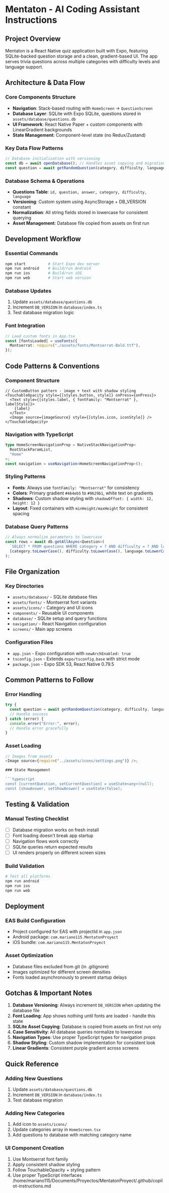 # Mentaton - AI Coding Assistant Instructions

## Project Overview

Mentaton is a React Native quiz application built with Expo, featuring SQLite-backed question storage and a clean, gradient-based UI. The app serves trivia questions across multiple categories with difficulty levels and language support.

## Architecture & Data Flow

### Core Components Structure

- **Navigation**: Stack-based routing with `HomeScreen` → `QuestionScreen`
- **Database Layer**: SQLite with Expo SQLite, questions stored in `assets/database/questions.db`
- **UI Framework**: React Native Paper + custom components with LinearGradient backgrounds
- **State Management**: Component-level state (no Redux/Zustand)

### Key Data Flow Patterns

```typescript
// Database initialization with versioning
const db = await openDatabase(); // Handles asset copying and migrations
const question = await getRandomQuestion(category, difficulty, language);
```

### Database Schema & Operations

- **Questions Table**: `id, question, answer, category, difficulty, language`
- **Versioning**: Custom system using AsyncStorage + DB_VERSION constant
- **Normalization**: All string fields stored in lowercase for consistent querying
- **Asset Management**: Database file copied from assets on first run

## Development Workflow

### Essential Commands

```bash
npm start          # Start Expo dev server
npm run android    # Build/run Android
npm run ios        # Build/run iOS
npm run web        # Start web version
```

### Database Updates

1. Update `assets/database/questions.db`
2. Increment `DB_VERSION` in `database/index.ts`
3. Test database migration logic

### Font Integration

```typescript
// Load custom fonts in App.tsx
const [fontsLoaded] = useFonts({
  Montserrat: require("./assets/fonts/Montserrat-Bold.ttf"),
});
```

## Code Patterns & Conventions

### Component Structure

```tsx
// CustomButton pattern - image + text with shadow styling
<TouchableOpacity style={[styles.button, style]} onPress={onPress}>
  <Text style={[styles.label, { fontFamily: "Montserrat" }, labelStyle]}>
    {label}
  </Text>
  <Image source={imageSource} style={[styles.icon, iconStyle]} />
</TouchableOpacity>
```

### Navigation with TypeScript

```typescript
type HomeScreenNavigationProp = NativeStackNavigationProp<
  RootStackParamList,
  "Home"
>;
const navigation = useNavigation<HomeScreenNavigationProp>();
```

### Styling Patterns

- **Fonts**: Always use `fontFamily: "Montserrat"` for consistency
- **Colors**: Primary gradient `#464eb5` to `#9629b1`, white text on gradients
- **Shadows**: Custom shadow styling with `shadowOffset: { width: 12, height: 12 }`
- **Layout**: Fixed containers with `minHeight/maxHeight` for consistent spacing

### Database Query Patterns

```typescript
// Always normalize parameters to lowercase
const rows = await db.getAllAsync<Question>(
  `SELECT * FROM questions WHERE category = ? AND difficulty = ? AND language = ?`,
  [category.toLowerCase(), difficulty.toLowerCase(), language.toLowerCase()]
);
```

## File Organization

### Key Directories

- `assets/database/` - SQLite database files
- `assets/fonts/` - Montserrat font variants
- `assets/icons/` - Category and UI icons
- `components/` - Reusable UI components
- `database/` - SQLite setup and query functions
- `navigation/` - React Navigation configuration
- `screens/` - Main app screens

### Configuration Files

- `app.json` - Expo configuration with `newArchEnabled: true`
- `tsconfig.json` - Extends `expo/tsconfig.base` with strict mode
- `package.json` - Expo SDK 53, React Native 0.79.5

## Common Patterns to Follow

### Error Handling

```typescript
try {
  const question = await getRandomQuestion(category, difficulty, language);
  // Handle success
} catch (error) {
  console.error("Error:", error);
  // Handle error gracefully
}
```

### Asset Loading

````typescript
// Images from assets
<Image source={require("../assets/icons/settings.png")} />;

### State Management

```typescript
const [currentQuestion, setCurrentQuestion] = useState<any>(null);
const [showAnswer, setShowAnswer] = useState(false);
````

## Testing & Validation

### Manual Testing Checklist

- [ ] Database migration works on fresh install
- [ ] Font loading doesn't break app startup
- [ ] Navigation flows work correctly
- [ ] SQLite queries return expected results
- [ ] UI renders properly on different screen sizes

### Build Validation

```bash
# Test all platforms
npm run android
npm run ios
npm run web
```

## Deployment

### EAS Build Configuration

- Project configured for EAS with projectId in `app.json`
- Android package: `com.mariano115.MentatonProyect`
- iOS bundle: `com.mariano115.MentatonProyect`

### Asset Optimization

- Database files excluded from git (in .gitignore)
- Images optimized for different screen densities
- Fonts loaded asynchronously to prevent startup delays

## Gotchas & Important Notes

1. **Database Versioning**: Always increment `DB_VERSION` when updating the database file
2. **Font Loading**: App shows nothing until fonts are loaded - handle this state
3. **SQLite Asset Copying**: Database is copied from assets on first run only
4. **Case Sensitivity**: All database queries normalize to lowercase
5. **Navigation Types**: Use proper TypeScript types for navigation props
6. **Shadow Styling**: Custom shadow implementation for consistent look
7. **Linear Gradients**: Consistent purple gradient across screens

## Quick Reference

### Adding New Questions

1. Update `assets/database/questions.db`
2. Increment `DB_VERSION` in `database/index.ts`
3. Test database migration

### Adding New Categories

1. Add icon to `assets/icons/`
2. Update categories array in `HomeScreen.tsx`
3. Add questions to database with matching category name

### UI Component Creation

1. Use Montserrat font family
2. Apply consistent shadow styling
3. Follow TouchableOpacity + styling pattern
4. Use proper TypeScript interfaces</content>
   <parameter name="filePath">/home/mariano115/Documents/Proyectos/MentatonProyect/.github/copilot-instructions.md
